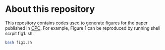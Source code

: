 # About this repository
This repository contains codes used to generate figures for the paper published in [CPC](https://doi.org/10.1016/j.cpc.2024.109263). For example, Figure 1 can be reproduced by running shell scrpit fig1. sh.
```Bash
bash fig1.sh
```
